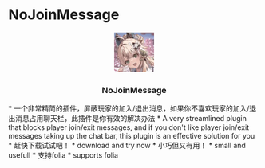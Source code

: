 # NoJoinMessage
<p align="center">
  <a href="https://github.com/ddsb520/NoJoinMessage/">
    <img src="images/logo.png" alt="Logo" width="80" height="80">
  </a>

   <h3 align="center">NoJoinMessage</h3>
* 一个非常精简的插件，屏蔽玩家的加入/退出消息，如果你不喜欢玩家的加入/退出消息占用聊天栏，此插件是你有效的解决办法
* A very streamlined plugin that blocks player join/exit messages, and if you don't like player join/exit messages taking up the chat bar, this plugin is an effective solution for you
* 赶快下载试试吧！
* download and try now
* 小巧但又有用！
* small and usefull
* 支持folia
* supports folia
  
